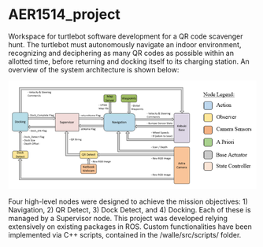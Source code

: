 # AER1514_project
Workspace for turtlebot software development for a QR code scavenger hunt. The turtlebot must autonomously navigate an indoor environment, recognizing and deciphering as many QR codes as possible within an allotted time, before returning and docking itself to its charging station. An overview of the system architecture is shown below:

![Architecture](https://github.com/hNao17/AER1514_project/blob/master/architecture.PNG)

Four high-level nodes were designed to achieve the mission objectives: 1) Navigation, 2) QR Detect, 3) Dock Detect, and 4) Docking. Each of these is managed by a Supervisor node. This project was developed relying extensively on existing packages in ROS. Custom functionalities have been implemented via C++ scripts, contained in the /walle/src/scripts/ folder. 


